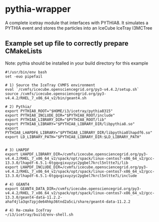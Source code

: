 # pythia-wrapper
A complete icetray module that interfaces with PYTHIA8. It simulates a PYTHIA event and stores the particles into an IceCube IceTray I3MCTree

## Example set up file to correctly prepare CMakeLists
Note: pythia should be installed in your build directory for this example
```
#!/usr/bin/env bash
set -euo pipefail

# 1) Source the IceTray CVMFS environment
eval `/cvmfs/icecube.opensciencegrid.org/py3-v4.4.2/setup.sh`
source /cvmfs/icecube.opensciencegrid.org/py3-v4.4.2/RHEL_7_x86_64_v2/bin/geant4.sh

# 2) Pythia/
export PYTHIA8_ROOT="$HOME/i3/icetray/pythia8315"
export PYTHIA8_INCLUDE_DIR="$PYTHIA8_ROOT/include"
export PYTHIA8_LIBRARY_DIR="$PYTHIA8_ROOT/lib"
export PYTHIA8_LIBRARY="$PYTHIA8_LIBRARY_DIR/libpythia8.so"
export PYTHIA8_LHAPDF6_LIBRARY="$PYTHIA8_LIBRARY_DIR/libpythia8lhapdf6.so"
export LD_LIBRARY_PATH="$PYTHIA8_LIBRARY_DIR:$LD_LIBRARY_PATH"


# 3) LHAPDF
export LHAPDF_LIBRARY_DIR=/cvmfs/icecube.opensciencegrid.org/py3-v4.4.2/RHEL_7_x86_64_v2/spack/opt/spack/linux-centos7-x86_64_v2/gcc-13.3.0/lhapdf-6.5.1-6tgqvgixuyzyc2pgbel7krcl5nltte7i/lib
export LHAPDF_INCLUDE_DIR=/cvmfs/icecube.opensciencegrid.org/py3-v4.4.2/RHEL_7_x86_64_v2/spack/opt/spack/linux-centos7-x86_64_v2/gcc-13.3.0/lhapdf-6.5.1-6tgqvgixuyzyc2pgbel7krcl5nltte7i/include

# 4) GEANT4
export GEANT4_DATA_DIR=/cvmfs/icecube.opensciencegrid.org/py3-v4.4.2/RHEL_7_x86_64_v2/spack/opt/spack/linux-centos7-x86_64_v2/gcc-13.3.0/geant4-data-11.2.2-ahaf4jla3qn7zpjde64hkp36tnd2a5ci/share/geant4-data-11.2.2

# 4) Re-cmake IceTray
~/i3/icetray/build/env-shell.sh
```

